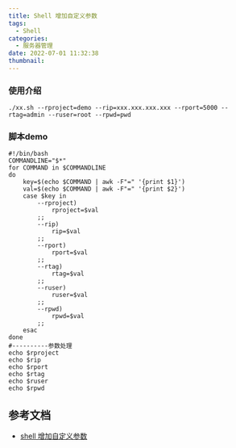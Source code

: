 ```yaml
---
title: Shell 增加自定义参数
tags:
  - Shell
categories:
  - 服务器管理
date: 2022-07-01 11:32:38
thumbnail:
---
```

### 使用介绍

```shell
./xx.sh --rproject=demo --rip=xxx.xxx.xxx.xxx --rport=5000 --rtag=admin --ruser=root --rpwd=pwd
```

### 脚本demo

```shell
#!/bin/bash
COMMANDLINE="$*"
for COMMAND in $COMMANDLINE
do
    key=$(echo $COMMAND | awk -F"=" '{print $1}')
    val=$(echo $COMMAND | awk -F"=" '{print $2}')
    case $key in
        --rproject)
            rproject=$val
        ;;
        --rip)
            rip=$val
        ;;
        --rport)
            rport=$val
        ;;
        --rtag)
            rtag=$val
        ;;
        --ruser)
            ruser=$val
        ;;
        --rpwd)
            rpwd=$val
        ;;
    esac
done
#----------参数处理
echo $rproject
echo $rip
echo $rport
echo $rtag
echo $ruser
echo $rpwd
```

## 参考文档

- [shell 增加自定义参数](https://my.oschina.net/rootxxx/blog/4466068)
